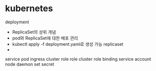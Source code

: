 # kubernetes
deployment
- ReplicaSet의 상위 개념
- pod와 ReplicaSet에 대한 배포 관리
- kubectl apply -f deployment.yaml로 생성 가능
replicaset
- 
service
pod
ingress
cluster role
role
cluster role binding
service account
node
daemon set
secret
